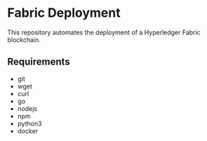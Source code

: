 # Fabric Deployment
This repository automates the deployment of a Hyperledger Fabric blockchain.

## Requirements
- git
- wget
- curl
- go
- nodejs
- npm
- python3
- docker